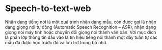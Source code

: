 # Speech-to-text-web
Nhận dạng tiếng nói là một quá trình nhận dạng mẫu, còn được gọi là nhận dạng giọng nói tự động (Automatic Speech Recognition – ASR), nhận dạng giọng nói máy tính hoặc chuyển đổi giọng nói thành văn bản. Với mục đích là phân lớp thông tin đầu vào là tín hiệu tiếng nói thành một dãy tuần tự các mẫu đã được học trước đó và lưu trữ trong bộ nhớ.
